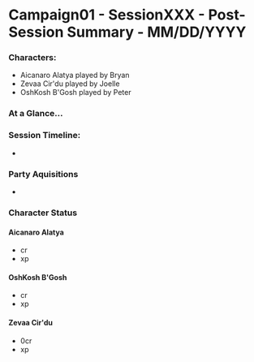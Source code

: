 # Campaign01 - SessionXXX - Post-Session Summary - MM/DD/YYYY

### Characters:

* Aicanaro Alatya played by Bryan
* Zevaa Cir'du played by Joelle
* OshKosh B'Gosh played by Peter



### At a Glance...



### Session Timeline:

* 



### Party Aquisitions

* 



### Character Status

#### Aicanaro Alatya

* cr
* xp



#### OshKosh B'Gosh

* cr
* xp



#### Zevaa Cir'du

* 0cr
* xp


